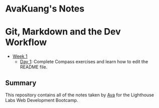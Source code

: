 # AvaKuang's Notes

# Git, Markdown and the Dev Workflow
<!-- # is use to represnt the size of the header
###### This is an H6 header (smallest) -->

* [Week 1](/Week_1)
    * [Day 1](/Week_1/Day_1): Complete Compass exercises and learn how to edit the README file.

          

## Summary 

This repository contains all of the notes taken by [Ava](https://github.com/avacadok) for the Lighthouse Labs Web Development Bootcamp.
